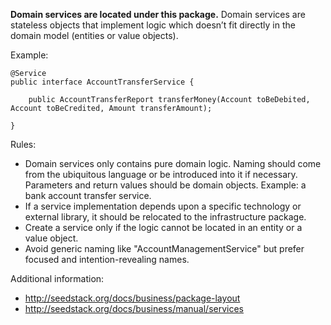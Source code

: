 **Domain services are located under this package.** Domain services are stateless objects that implement logic which doesn’t fit
directly in the domain model (entities or value objects).

Example:

    @Service
    public interface AccountTransferService {

        public AccountTransferReport transferMoney(Account toBeDebited, Account toBeCredited, Amount transferAmount);

    }

Rules:

* Domain services only contains pure domain logic. Naming should come from the ubiquitous language or be introduced into
it if necessary. Parameters and return values should be domain objects. Example: a bank account transfer service.
* If a service implementation depends upon a specific technology or external library, it should be relocated to the
infrastructure package.
* Create a service only if the logic cannot be located in an entity or a value object.
* Avoid generic naming like "AccountManagementService" but prefer focused and intention-revealing names.

Additional information:

* http://seedstack.org/docs/business/package-layout
* http://seedstack.org/docs/business/manual/services
